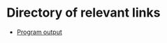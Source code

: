 # Directory of relevant links
- [Program output](https://docs.google.com/document/d/1VPFcf21iQcVuY570ex5fJzz0gXyej6pnmp2KUeAiI30/edit?tab=t.0)
